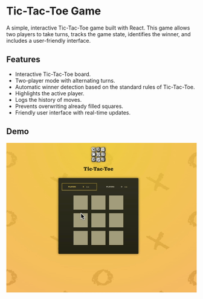 # Tic-Tac-Toe Game

A simple, interactive Tic-Tac-Toe game built with React. This game allows two players to take turns, tracks the game state, identifies the winner, and includes a user-friendly interface.

## Features

- Interactive Tic-Tac-Toe board.
- Two-player mode with alternating turns.
- Automatic winner detection based on the standard rules of Tic-Tac-Toe.
- Highlights the active player.
- Logs the history of moves.
- Prevents overwriting already filled squares.
- Friendly user interface with real-time updates.

## Demo
![image](./DEMO.GIF)
